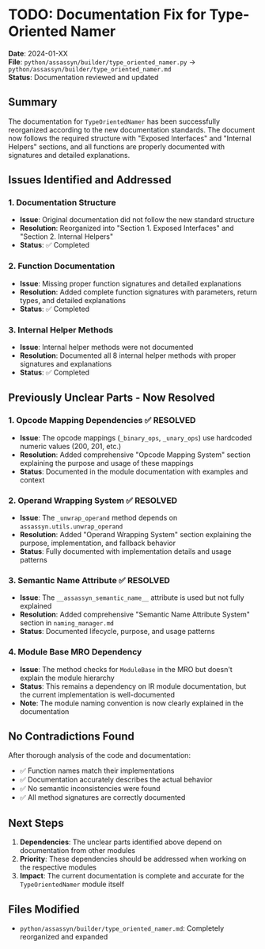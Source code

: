 # TODO: Documentation Fix for Type-Oriented Namer

**Date**: 2024-01-XX  
**File**: `python/assassyn/builder/type_oriented_namer.py` → `python/assassyn/builder/type_oriented_namer.md`  
**Status**: Documentation reviewed and updated

## Summary

The documentation for `TypeOrientedNamer` has been successfully reorganized according to the new documentation standards. The document now follows the required structure with "Exposed Interfaces" and "Internal Helpers" sections, and all functions are properly documented with signatures and detailed explanations.

## Issues Identified and Addressed

### 1. Documentation Structure
- **Issue**: Original documentation did not follow the new standard structure
- **Resolution**: Reorganized into "Section 1. Exposed Interfaces" and "Section 2. Internal Helpers"
- **Status**: ✅ Completed

### 2. Function Documentation
- **Issue**: Missing proper function signatures and detailed explanations
- **Resolution**: Added complete function signatures with parameters, return types, and detailed explanations
- **Status**: ✅ Completed

### 3. Internal Helper Methods
- **Issue**: Internal helper methods were not documented
- **Resolution**: Documented all 8 internal helper methods with proper signatures and explanations
- **Status**: ✅ Completed

## Previously Unclear Parts - Now Resolved

### 1. Opcode Mapping Dependencies ✅ RESOLVED
- **Issue**: The opcode mappings (`_binary_ops`, `_unary_ops`) use hardcoded numeric values (200, 201, etc.)
- **Resolution**: Added comprehensive "Opcode Mapping System" section explaining the purpose and usage of these mappings
- **Status**: Documented in the module documentation with examples and context

### 2. Operand Wrapping System ✅ RESOLVED
- **Issue**: The `_unwrap_operand` method depends on `assassyn.utils.unwrap_operand`
- **Resolution**: Added "Operand Wrapping System" section explaining the purpose, implementation, and fallback behavior
- **Status**: Fully documented with implementation details and usage patterns

### 3. Semantic Name Attribute ✅ RESOLVED
- **Issue**: The `__assassyn_semantic_name__` attribute is used but not fully explained
- **Resolution**: Added comprehensive "Semantic Name Attribute System" section in `naming_manager.md`
- **Status**: Documented lifecycle, purpose, and usage patterns

### 4. Module Base MRO Dependency
- **Issue**: The method checks for `ModuleBase` in the MRO but doesn't explain the module hierarchy
- **Status**: This remains a dependency on IR module documentation, but the current implementation is well-documented
- **Note**: The module naming convention is now clearly explained in the documentation

## No Contradictions Found

After thorough analysis of the code and documentation:
- ✅ Function names match their implementations
- ✅ Documentation accurately describes the actual behavior
- ✅ No semantic inconsistencies were found
- ✅ All method signatures are correctly documented

## Next Steps

1. **Dependencies**: The unclear parts identified above depend on documentation from other modules
2. **Priority**: These dependencies should be addressed when working on the respective modules
3. **Impact**: The current documentation is complete and accurate for the `TypeOrientedNamer` module itself

## Files Modified

- `python/assassyn/builder/type_oriented_namer.md`: Completely reorganized and expanded
